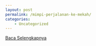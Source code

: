 ```yaml
---
layout: post
permalink: /mimpi-perjalanan-ke-mekah/
categories:
    - Uncategorized
---
```


[Baca Selengkapnya](/07)